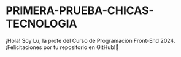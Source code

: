 # PRIMERA-PRUEBA-CHICAS-TECNOLOGIA
¡Hola! Soy Lu, la profe del Curso de Programación Front-End 2024. ¡Felicitaciones por tu repositorio en GitHub!🚀
